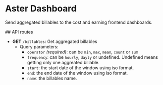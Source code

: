 # Aster Dashboard

Send aggregated billables to the cost and earning frontend dashboards.

## API routes

- **GET** `/billables`: Get aggregated billables
  - Query parameters:
    - `operator` _(required)_: can be `min`, `max`, `mean`, `count` or `sum`
    - `frequency`: can be `hourly`, `dayly` or undefined. Undefined means getting only one aggreated billable.
    - `start`: the start date of the window using iso format.
    - `end`: the end date of the window using iso format.
    - `name`: the billables name.

